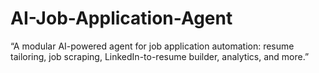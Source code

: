 # AI-Job-Application-Agent
“A modular AI-powered agent for job application automation: resume tailoring, job scraping, LinkedIn-to-resume builder, analytics, and more.”

